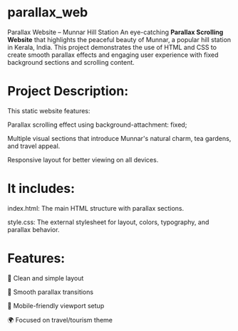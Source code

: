 # parallax_web
Parallax Website – Munnar Hill Station
An eye-catching **Parallax Scrolling Website** that highlights the peaceful beauty of Munnar, a popular hill station in Kerala, India. This project demonstrates the use of HTML and CSS to create smooth parallax effects and engaging user experience with fixed background sections and scrolling content.

# Project Description:

This static website features:

Parallax scrolling effect using background-attachment: fixed;

Multiple visual sections that introduce Munnar's natural charm, tea gardens, and travel appeal.

Responsive layout for better viewing on all devices.

# It includes:

index.html: The main HTML structure with parallax sections.

style.css: The external stylesheet for layout, colors, typography, and parallax behavior.

# Features:

🎯 Clean and simple layout

🎥 Smooth parallax transitions

📱 Mobile-friendly viewport setup

🌍 Focused on travel/tourism theme
